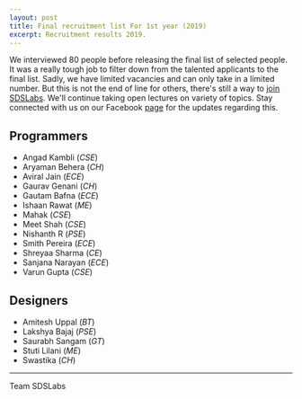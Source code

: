 ```yaml
---
layout: post
title: Final recruitment list For 1st year (2019)
excerpt: Recruitment results 2019.
---
```


We interviewed 80 people before releasing the final list of selected people.
It was a really tough job to filter down from the talented applicants to the
final list. Sadly, we have limited vacancies and can only take in a limited
number. But this is not the end of line for others, there's still a way to
[join SDSLabs](/2014/01/how-to-join-sdslabs). We'll continue taking open
lectures on variety of topics. Stay connected with us on our Facebook
[page](http://facebook.com/sdslabs) for the updates regarding this.

## Programmers

* Angad Kambli <span style="font-size: 14px;">(_CSE_)</span>
* Aryaman Behera <span style="font-size: 14px;">(_CH_)</span>
* Aviral Jain <span style="font-size: 14px;">(_ECE_)</span>
* Gaurav Genani <span style="font-size: 14px;">(_CH_)</span>
* Gautam Bafna <span style="font-size: 14px;">(_ECE_)</span>
* Ishaan Rawat <span style="font-size: 14px;">(_ME_)</span>
* Mahak <span style="font-size: 14px;">(_CSE_)</span>
* Meet Shah <span style="font-size: 14px;">(_CSE_)</span>
* Nishanth R <span style="font-size: 14px;">(_PSE_)</span>
* Smith Pereira <span style="font-size: 14px;">(_ECE_)</span>
* Shreyaa Sharma <span style="font-size: 14px;">(_CE_)</span>
* Sanjana Narayan <span style="font-size: 14px;">(_ECE_)</span>
* Varun Gupta <span style="font-size: 14px;">(_CSE_)</span>

## Designers

* Amitesh Uppal <span style="font-size: 14px;">(_BT_)</span>
* Lakshya Bajaj <span style="font-size: 14px;">(_PSE_)</span>
* Saurabh Sangam <span style="font-size: 14px;">(_GT_)</span>
* Stuti Lilani <span style="font-size: 14px;">(_ME_)</span>
* Swastika <span style="font-size: 14px;">(_CH_)</span>

---
Team SDSLabs
